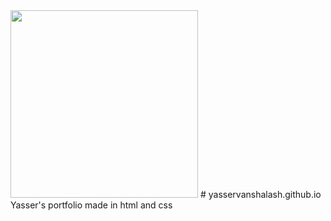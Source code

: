 <img src="https://i.ibb.co/b1QqR6W/laptop-wave.png" width="300"/>
# yasservanshalash.github.io
Yasser's portfolio made in html and css
